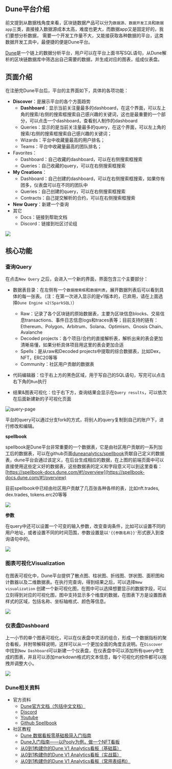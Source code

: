 ## Dune平台介绍
前文提到从数据栈角度来看，区块链数据产品可以分为`数据源`、`数据开发工具`和`数据app`三类，直接接入数据源成本太高，难度也更大，而数据app又是固定好的，我们要想分析数据，
需要一个开发工作量不大，又能接获取各种数据的平台，这类数据开发工具中，最便捷的便是Dune平台。

[Dune](dune.com)是一个链上的数据分析平台，用户可以在平台上面书写SQL语句，从Dune解析的区块链数据库中筛选出自己需要的数据，并生成对应的图表，组成仪表盘。



## 页面介绍

在注册完Dune平台后，平台的主界面如下，具体的各项功能：

- **Discover**：是展示平台的各个方面趋势
  - **Dashboard**：显示当前关注量最多的dashboard，在这个界面，可以左上角的搜索/右侧的搜索框搜索自己感兴趣的关键词，这也是最重要的一个部分，可以点击一个dashboard，查看别人制作的dashboard
  - Queries：显示的是当前关注量最多的query，在这个界面，可以左上角的搜索/右侧的搜索框搜索自己感兴趣的关键词；
  - Wizards：平台中收藏量最高的用户排名；
  - Teams：平台中收藏量最高的团队排名；
- Favorites：
  - Dashboard：自己收藏的dashboard，可以在右侧搜索框搜索
  - Queries：自己收藏的query，可以在右侧搜索框搜索
- **My Creations**：
  - Dashboard：自己创建的dashboard，可以在右侧搜索框搜索，如果你有团多，仪表盘可以在不同的团队中
  - Queries：自己创建的query，可以在右侧搜索框搜索
  - Contracts：自己提交解析的合约，可以在右侧搜索框搜索
- **New Query**：新建一个查询
- 其它
  - Docs：链接到帮助文档
  - Discord：链接到社区讨论组

![](images/main-page.png)

## 核心功能

### 查询Query

在点击`New Query` 之后，会进入一个新的界面，界面包含三个主要部分：

- 数据表目录：在左侧有一个`数据搜索框`和`数据列表`，展开数据列表后可以看到具体的每一张表。（注：在第一次进入显示的是v1版本的，已弃用，请在上面选择`Dune Engine v2(SparkSQL)`）
  - Raw：记录了各个区块链的原始数据表，主要为区块信息blocks、交易信息transactions、事件日志信息logs和traces表等；目前支持的链有：Ethereum、Polygon、Arbitrum、Solana、Optimism、Gnosis Chain、Avalanche
  - Decoded projects：各个项目/合约的直接解析表，解析出来的表会更加清晰易懂，如果分析具体项目用这里的表会更加合适
  - Spells：是从raw和Decoded projects中提取的综合数据表，比如Dex，NFT，ERC20等等
  - Community：社区用户贡献的数据表

- 代码编辑器：位于右上方的黑色区域，用于写自己的SQL语句，写完可以点击右下角的`Run`执行
- 结果&图表可视化：位于右下方，查询结果会显示在`Query results`，可以依次在后面新建新的子可视化页面

![query-page](images/query-page.png)

平台的query可以通过分支fork的方式，将别人的query复制到自己的账户下，进行修改和编辑。

**spellbook**

spellbook是Dune平台非常重要的一个数据表，它是由社区用户贡献的一系列加工后的数据表，可以在github页面[duneanalytics/spellbook](https://github.com/duneanalytics/spellbook)贡献自己定义的数据表，dune平台会通过该定义，在后台生成相应的数据，在上图的前端页面中可以直接使用这些定义好的数据表，这些数据表的定义和字段意义可以到这里查看：[https://spellbook-docs.dune.com/#!/overview](https://spellbook-docs.dune.com/#!/overview)

目前spellbook中已经由社区用户贡献了几百张各种各样的表，比如nft.trades, dex.trades, tokens.erc20等等

![](images/spellbook.png)

**参数**

在query中还可以设置一个可变的输入参数，改变查询条件，比如可以设置不同的用户地址，或者设置不同的时间范围，参数设置是以`'{{参数名称}}'`形式嵌入到查询语句中的。

![](images/query-params.png)

### 图表可视化Visualization

在图表可视化中，Dune平台提供了散点图、柱状图、折线图、饼状图、面积图和计数器以及二维数据表。在执行完查询，得到结果之后，可以选择`New visualization` 创建一个新可视化图，在图中可以选择想要显示的数据字段，可以立刻得到对应的可视化图，图中支持显示多个维度的数据，在图表下方是设置图表样式的区域，包括名称、坐标轴格式、颜色等信息。

![](images/visualization.png)

 ### 仪表盘Dashboard

上一小节的单个图表可视化，可以在仪表盘中灵活的组合，形成一个数据指标的聚合看板，并附带解释说明，这样可以从一个更加全面的角度去说明。在`Discover`中找到`New Dashboard`可以新建一个仪表盘，在仪表盘中可以添加所有query中生成的图表，并且可以添加markdown格式的文本信息，每个可视化的控件都可以拖拽并调整大小。



![](images/dashboard.png)


### Dune相关资料
- 官方资料
  - [Dune官方文档（包括中文文档）](https://dune.com/docs/)
  - [Discord](https://discord.com/invite/ErrzwBz)
  - [Youtube](https://www.youtube.com/channel/UCPrm9d2hLd_YxSExH7oRyAg)
  - [Github Spellbook](https://github.com/duneanalytics/spellbook)
- 社区教程
  - [Dune 数据看板零基础极简入门指南](https://twitter.com/gm365/status/1525013340459716608)
  - [Dune入门指南——以Pooly为例，做一个NFT看板](https://mirror.xyz/0xa741296A1E9DDc3D6Cf431B73C6225cFb5F6693a/iVzr5bGcGKKCzuvl902P05xo7fxc2qWfqfIHwmCXDI4)
  - [从0到1构建你的Dune V1 Analytics看板（基础篇）](https://mirror.xyz/0xbi.eth/6cbedGOx0GwZdvuxHeyTAgn333jaT34y-2qryvh8Fio)
  - [从0到1构建你的Dune V1 Analytics看板（实战篇）](https://mirror.xyz/0xbi.eth/603BIaKXn7s2_7A84oayY_Fn5XUPh6zDsv2OlQTdzCg)
  - [从0到1构建你的Dune V1 Analytics看板（常用表结构）](https://mirror.xyz/0xbi.eth/uSr336PzXtqMuE_LPBewbJ1CHN2oUs40-TDET2rnkqU)